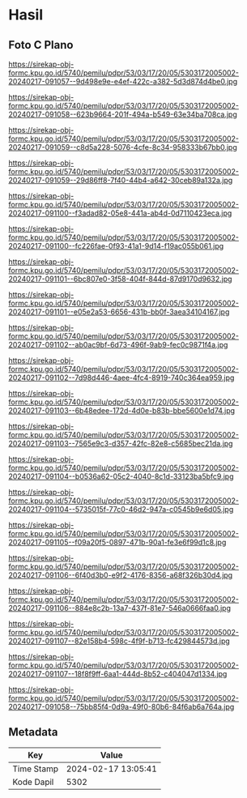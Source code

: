# Hasil

## Foto C Plano

https://sirekap-obj-formc.kpu.go.id/5740/pemilu/pdpr/53/03/17/20/05/5303172005002-20240217-091057--9d498e9e-e4ef-422c-a382-5d3d874d4be0.jpg

https://sirekap-obj-formc.kpu.go.id/5740/pemilu/pdpr/53/03/17/20/05/5303172005002-20240217-091058--623b9664-201f-494a-b549-63e34ba708ca.jpg

https://sirekap-obj-formc.kpu.go.id/5740/pemilu/pdpr/53/03/17/20/05/5303172005002-20240217-091059--c8d5a228-5076-4cfe-8c34-958333b67bb0.jpg

https://sirekap-obj-formc.kpu.go.id/5740/pemilu/pdpr/53/03/17/20/05/5303172005002-20240217-091059--29d86ff8-7f40-44b4-a642-30ceb89a132a.jpg

https://sirekap-obj-formc.kpu.go.id/5740/pemilu/pdpr/53/03/17/20/05/5303172005002-20240217-091100--f3adad82-05e8-441a-ab4d-0d7110423eca.jpg

https://sirekap-obj-formc.kpu.go.id/5740/pemilu/pdpr/53/03/17/20/05/5303172005002-20240217-091100--fc226fae-0f93-41a1-9d14-f19ac055b061.jpg

https://sirekap-obj-formc.kpu.go.id/5740/pemilu/pdpr/53/03/17/20/05/5303172005002-20240217-091101--6bc807e0-3f58-404f-844d-87d9170d9632.jpg

https://sirekap-obj-formc.kpu.go.id/5740/pemilu/pdpr/53/03/17/20/05/5303172005002-20240217-091101--e05e2a53-6656-431b-bb0f-3aea34104167.jpg

https://sirekap-obj-formc.kpu.go.id/5740/pemilu/pdpr/53/03/17/20/05/5303172005002-20240217-091102--ab0ac9bf-6d73-496f-9ab9-fec0c9871f4a.jpg

https://sirekap-obj-formc.kpu.go.id/5740/pemilu/pdpr/53/03/17/20/05/5303172005002-20240217-091102--7d98d446-4aee-4fc4-8919-740c364ea959.jpg

https://sirekap-obj-formc.kpu.go.id/5740/pemilu/pdpr/53/03/17/20/05/5303172005002-20240217-091103--6b48edee-172d-4d0e-b83b-bbe5600e1d74.jpg

https://sirekap-obj-formc.kpu.go.id/5740/pemilu/pdpr/53/03/17/20/05/5303172005002-20240217-091103--7565e9c3-d357-42fc-82e8-c5685bec21da.jpg

https://sirekap-obj-formc.kpu.go.id/5740/pemilu/pdpr/53/03/17/20/05/5303172005002-20240217-091104--b0536a62-05c2-4040-8c1d-33123ba5bfc9.jpg

https://sirekap-obj-formc.kpu.go.id/5740/pemilu/pdpr/53/03/17/20/05/5303172005002-20240217-091104--5735015f-77c0-46d2-947a-c0545b9e6d05.jpg

https://sirekap-obj-formc.kpu.go.id/5740/pemilu/pdpr/53/03/17/20/05/5303172005002-20240217-091105--f09a20f5-0897-471b-90a1-fe3e6f99d1c8.jpg

https://sirekap-obj-formc.kpu.go.id/5740/pemilu/pdpr/53/03/17/20/05/5303172005002-20240217-091106--6f40d3b0-e9f2-4176-8356-a68f326b30d4.jpg

https://sirekap-obj-formc.kpu.go.id/5740/pemilu/pdpr/53/03/17/20/05/5303172005002-20240217-091106--884e8c2b-13a7-437f-81e7-546a0666faa0.jpg

https://sirekap-obj-formc.kpu.go.id/5740/pemilu/pdpr/53/03/17/20/05/5303172005002-20240217-091107--82e158b4-598c-4f9f-b713-fc429844573d.jpg

https://sirekap-obj-formc.kpu.go.id/5740/pemilu/pdpr/53/03/17/20/05/5303172005002-20240217-091107--18f8f9ff-6aa1-444d-8b52-c404047d1334.jpg

https://sirekap-obj-formc.kpu.go.id/5740/pemilu/pdpr/53/03/17/20/05/5303172005002-20240217-091058--75bb85f4-0d9a-49f0-80b6-84f6ab6a764a.jpg


## Metadata

| Key        | Value               |
| ---------- | ------------------- |
| Time Stamp | 2024-02-17 13:05:41 |
| Kode Dapil | 5302                |



